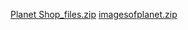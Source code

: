 [Planet Shop_files.zip](https://github.com/saiona164/PlanetShop/files/15293302/Planet.Shop_files.zip)
[imagesofplanet.zip](https://github.com/saiona164/PlanetShop/files/15293306/imagesofplanet.zip)
